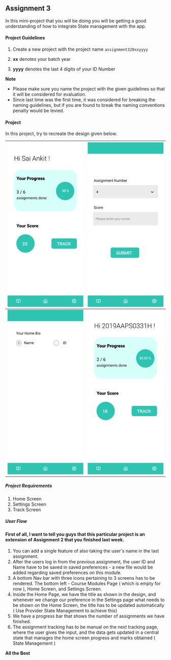 ## Assignment 3

In this mini-project that you will be doing you will be getting a good understanding of how to integrate State management with the app.


#### Project Guidelines
1. Create a new project with the project name `assignment320xxyyyy`

2. **xx** denotes your batch year


3. **yyyy** denotes the last 4 digits of your ID Number

**Note**
- Please make sure you name the project with the given guidelines so that it will be considered for evaluation.
- Since last time was the first time, it was considered for breaking the naming guidelines, but if you are found to break the naming conventions penalty would be levied.

#### Project
In this project, try to recreate the design given below.

| ![1](HomeScreen.png) | ![1](TrackPage.png) |
| --- | --- |
| ![1](SettingsScreen.png) | ![1](HomeScreenWithID.png) |

##### Project Requirements
1. Home Screen
2. Settings Screen
3. Track Screen

##### User Flow
#### First of all, I want to tell you guys that this particular project is an extension of Assignment 2 that you finished last week.
1. You can add a single feature of also taking the user's name in the last assignment.
2. After the users log in from the previous assignment, the user ID and Name have to be saved in saved preferences - a new file would be added regarding saved preferences on this module.
3. A bottom Nav bar with three icons pertaining to 3 screens has to be rendered. The bottom left - Course Modules Page ( which is empty for now ), Home Screen, and Settings Screen.
4. Inside the Home Page, we have the title as shown in the design, and whenever we change our preference in the Settings page what needs to be shown on the Home Screen, the title has to be updated automatically ( Use Provider State Management to achieve this)
5. We have a progress bar that shows the number of assignments we have finished.
6. The assignment tracking has to be manual on the next tracking page, where the user gives the input, and the data gets updated in a central state that manages the home screen progress and marks obtained ( State Management )


**All the Best**